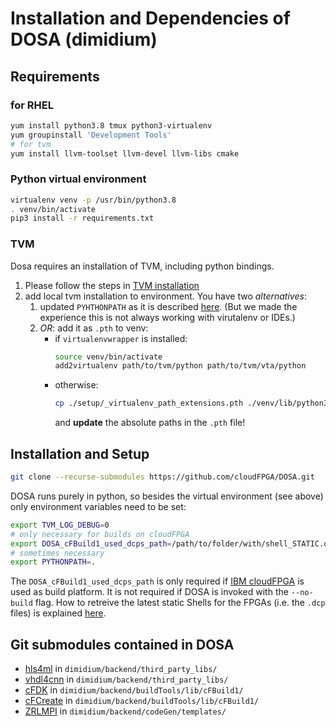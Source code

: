 Installation and Dependencies of DOSA (dimidium)
===================================================

Requirements
--------------
### for RHEL 

```bash
yum install python3.8 tmux python3-virtualenv
yum groupinstall 'Development Tools'
# for tvm
yum install llvm-toolset llvm-devel llvm-libs cmake
```

### Python virtual environment
```bash
virtualenv venv -p /usr/bin/python3.8
. venv/bin/activate
pip3 install -r requirements.txt
```

### TVM

Dosa requires an installation of TVM, including python bindings. 

1. Please follow the steps in [TVM installation](https://tvm.apache.org/docs/install/from_source.html#)
2. add local tvm installation to environment. You have two *alternatives*:
   1. updated `PYHTHONPATH` as it is described [here](https://tvm.apache.org/docs/install/from_source.html#tvm-package). (But we made the experience this is not always working with virutalenv or IDEs.)
   2. *OR*: add it as `.pth` to venv:
       - if `virtualenvwrapper` is installed: 
          ```bash
          source venv/bin/activate
          add2virtualenv path/to/tvm/python path/to/tvm/vta/python
          ```
        - otherwise:
          ```bash
          cp ./setup/_virtualenv_path_extensions.pth ./venv/lib/python3.8/site-packages/
          ```
          and **update** the absolute paths in the `.pth` file!

Installation and Setup
------------------------------------

```bash
git clone --recurse-submodules https://github.com/cloudFPGA/DOSA.git
```

DOSA runs purely in python, so besides the virtual environment (see above) only environment variables need to be set:
```bash
export TVM_LOG_DEBUG=0
# only necessary for builds on cloudFPGA
export DOSA_cFBuild1_used_dcps_path=/path/to/folder/with/shell_STATIC.dcp/
# sometimes necessary
export PYTHONPATH=.
```

The `DOSA_cFBuild1_used_dcps_path` is only required if [IBM cloudFPGA](https://github.com/cloudFPGA) is used as build platform. 
It is not required if DOSA is invoked with the `--no-build` flag. 
How to retreive the latest static Shells for the FPGAs (i.e. the `.dcp` files) is explained [here](https://cloudfpga.github.io/Doc/pages/GETTING_STARTED/getting_started.html#id6).

Git submodules contained in DOSA
-------------------------------------

- [hls4ml](https://github.com/cloudFPGA/hls4ml-for-dosa) in `dimidium/backend/third_party_libs/`
- [vhdl4cnn](https://github.com/cloudFPGA/VHDL4CNN) in `dimidium/backend/third_party_libs/`
- [cFDK](https://github.com/cloudFPGA/cFDK) in `dimidium/backend/buildTools/lib/cFBuild1/`
- [cFCreate](https://github.com/cloudFPGA/cFCreate) in `dimidium/backend/buildTools/lib/cFBuild1/`
- [ZRLMPI](https://github.com/cloudFPGA/ZRLMPI) in `dimidium/backend/codeGen/templates/`

